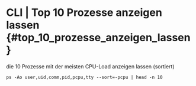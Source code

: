 # CLI \| Top 10 Prozesse anzeigen lassen {#top_10_prozesse_anzeigen_lassen}

die 10 Prozesse mit der meisten CPU-Load anzeigen lassen \(sortiert\)

```
ps -Ao user,uid,comm,pid,pcpu,tty --sort=-pcpu | head -n 10
```



